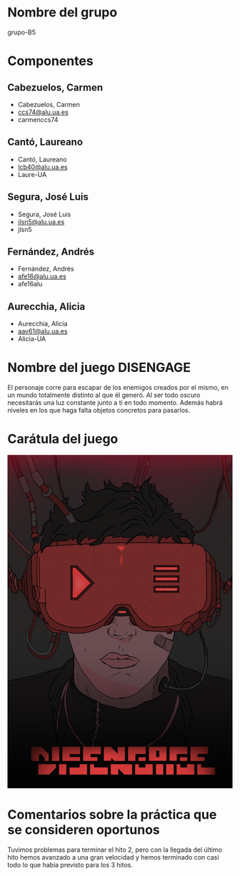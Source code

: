 # Nombre del grupo
grupo-B5

# Componentes

## Cabezuelos, Carmen
* Cabezuelos, Carmen
* ccs74@alu.ua.es
* carmenccs74
## Cantó, Laureano
* Cantó, Laureano
* lcb40@alu.ua.es
* Laure-UA
## Segura, José Luis
* Segura, José Luis
* jlsn5@alu.ua.es
* jlsn5
## Fernández, Andrés
* Fernández, Andrés
* afe16@alu.ua.es
* afe16alu
## Aurecchia, Alicia 
* Aurecchia, Alicia
* aav61@alu.ua.es
* Alicia-UA

# Nombre del juego DISENGAGE
El personaje corre para escapar de los enemigos creados por el mismo, en un mundo totalmente distinto al que él generó. Al ser todo oscuro necesitarás una luz constante junto a ti en todo momento. Además habrá niveles en los que haga falta objetos concretos para pasarlos.


# Carátula del juego
![Carátula del juego](caratula.png)
# Comentarios sobre la práctica que se consideren oportunos
Tuvimos problemas para terminar el hito 2, pero con la llegada del último hito hemos avanzado a una gran velocidad y hemos terminado con casi todo lo que había previsto para los 3 hitos.